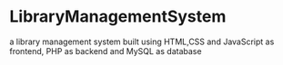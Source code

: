 # LibraryManagementSystem
a library management system built using HTML,CSS and JavaScript as frontend, PHP as backend and MySQL as database   
